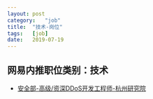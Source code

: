 ```yaml
---
layout:	post
category:	"job"
title:	"技术-岗位"
tags:	[job]
date:	2019-07-19
---
```

## 网易内推职位类别：技术
- [安全部-高级/资深DDoS开发工程师-杭州研究院](http://mobile.bole.netease.com/bole/boleDetail?id=15897&employeeId=346f03c3cda5f04c&key=all)
